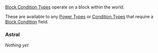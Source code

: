 [Block Condition Types](https://origins.readthedocs.io/en/1.10.0/types/block_condition_types/) operate on a block within the world.

These are available to any [Power Types](https://origins.readthedocs.io/en/1.10.0/types/power_types/) or [Condition Types](https://origins.readthedocs.io/en/1.10.0/types/condition_types/) that require a [Block Condition](https://origins.readthedocs.io/en/1.10.0/types/block_condition_types/) field.

### Astral

*Nothing yet*
